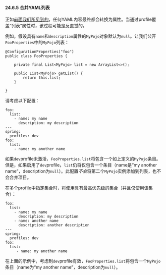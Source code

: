 #### 24.6.5 合并YAML列表

正如[前面我们所见到的](24.6.1.Loading_YAML.md)，任何YAML内容最终都会转换为属性。当通过profile覆盖“列表”属性时，该过程可能是反直觉的。

例如，假设具有`name`和`description`属性的`MyPojo`对象默认为`null`。让我们公开`FooProperties`中的`MyPojo`列表：

```
@ConfigurationProperties("foo")
public class FooProperties {

    private final List<MyPojo> list = new ArrayList<>();

    public List<MyPojo> getList() {
        return this.list;
    }

}
```

请考虑以下配置：

```
foo:
  list:
    - name: my name
      description: my description
---
spring:
  profiles: dev
foo:
  list:
    - name: my another name
```

如果`dev`profile未激活，`FooProperties.list`将包含一个如上定义的`MyPojo`条目。但是，如果启用了`dev`profile，`list`仍将仅包含一个条目（name是“my another name”，description为`null`）。此配置*不会*将第二个`MyPojo`实例添加到列表，也不会合并项目。

在多个profile中指定集合时，将使用具有最高优先级的集合（并且仅使用该集合）：

```
foo:
  list:
    - name: my name
      description: my description
    - name: another name
      description: another description
---
spring:
  profiles: dev
foo:
  list:
     - name: my another name
```

在上面的示例中，考虑到`dev`profile有效，`FooProperties.list`将包含一个`MyPojo`条目（name为“my another name”，description为`null`）。
